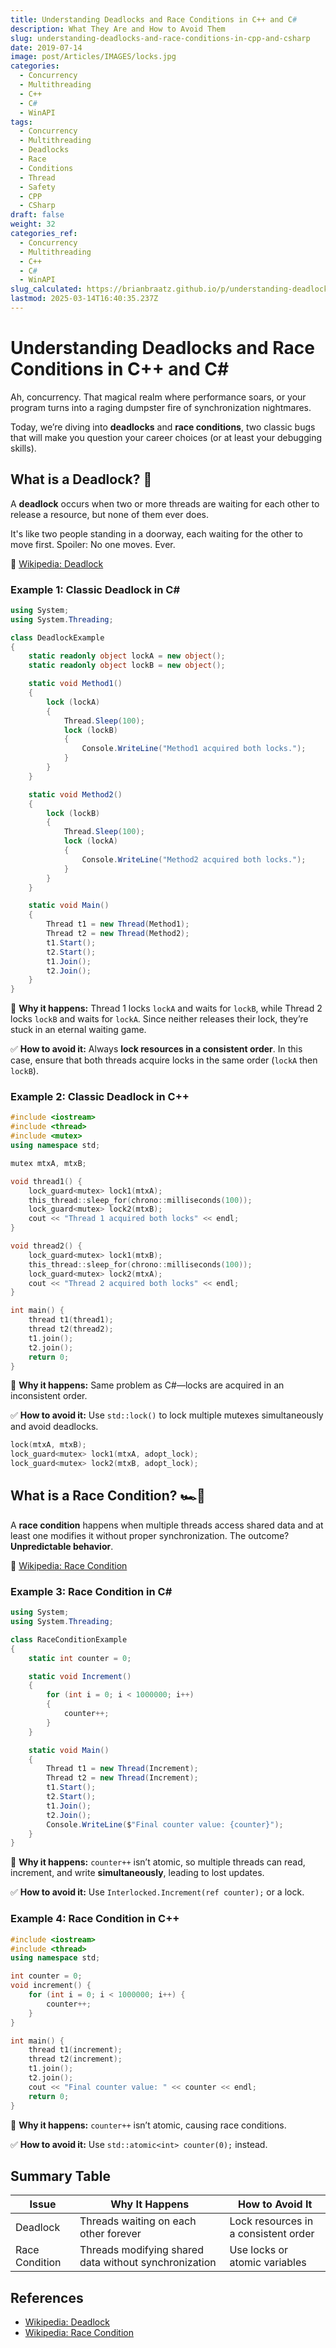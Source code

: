 ```yaml
---
title: Understanding Deadlocks and Race Conditions in C++ and C#
description: What They Are and How to Avoid Them
slug: understanding-deadlocks-and-race-conditions-in-cpp-and-csharp
date: 2019-07-14
image: post/Articles/IMAGES/locks.jpg
categories:
  - Concurrency
  - Multithreading
  - C++
  - C#
  - WinAPI
tags:
  - Concurrency
  - Multithreading
  - Deadlocks
  - Race
  - Conditions
  - Thread
  - Safety
  - CPP
  - CSharp
draft: false
weight: 32
categories_ref:
  - Concurrency
  - Multithreading
  - C++
  - C#
  - WinAPI
slug_calculated: https://brianbraatz.github.io/p/understanding-deadlocks-and-race-conditions-in-cpp-and-csharp
lastmod: 2025-03-14T16:40:35.237Z
---
```

# Understanding Deadlocks and Race Conditions in C++ and C\#

Ah, concurrency. That magical realm where performance soars, or your program turns into a raging dumpster fire of synchronization nightmares.

Today, we’re diving into **deadlocks** and **race conditions**, two classic bugs that will make you question your career choices (or at least your debugging skills).

<!-- Let’s break them down, with **examples** and **solutions** to keep your code from going full chaos mode.
-->

## What is a Deadlock? 🤯

A **deadlock** occurs when two or more threads are waiting for each other to release a resource, but none of them ever does.

It's like two people standing in a doorway, each waiting for the other to move first. Spoiler: No one moves. Ever.

📖 [Wikipedia: Deadlock](https://en.wikipedia.org/wiki/Deadlock)

### Example 1: Classic Deadlock in C\#

```csharp
using System;
using System.Threading;

class DeadlockExample
{
    static readonly object lockA = new object();
    static readonly object lockB = new object();

    static void Method1()
    {
        lock (lockA)
        {
            Thread.Sleep(100);
            lock (lockB)
            {
                Console.WriteLine("Method1 acquired both locks.");
            }
        }
    }

    static void Method2()
    {
        lock (lockB)
        {
            Thread.Sleep(100);
            lock (lockA)
            {
                Console.WriteLine("Method2 acquired both locks.");
            }
        }
    }

    static void Main()
    {
        Thread t1 = new Thread(Method1);
        Thread t2 = new Thread(Method2);
        t1.Start();
        t2.Start();
        t1.Join();
        t2.Join();
    }
}
```

🔴 **Why it happens:** Thread 1 locks `lockA` and waits for `lockB`, while Thread 2 locks `lockB` and waits for `lockA`. Since neither releases their lock, they’re stuck in an eternal waiting game.

✅ **How to avoid it:** Always **lock resources in a consistent order**. In this case, ensure that both threads acquire locks in the same order (`lockA` then `lockB`).

### Example 2: Classic Deadlock in C++

```cpp
#include <iostream>
#include <thread>
#include <mutex>
using namespace std;

mutex mtxA, mtxB;

void thread1() {
    lock_guard<mutex> lock1(mtxA);
    this_thread::sleep_for(chrono::milliseconds(100));
    lock_guard<mutex> lock2(mtxB);
    cout << "Thread 1 acquired both locks" << endl;
}

void thread2() {
    lock_guard<mutex> lock1(mtxB);
    this_thread::sleep_for(chrono::milliseconds(100));
    lock_guard<mutex> lock2(mtxA);
    cout << "Thread 2 acquired both locks" << endl;
}

int main() {
    thread t1(thread1);
    thread t2(thread2);
    t1.join();
    t2.join();
    return 0;
}
```

🔴 **Why it happens:** Same problem as C#—locks are acquired in an inconsistent order.

✅ **How to avoid it:** Use `std::lock()` to lock multiple mutexes simultaneously and avoid deadlocks.

```cpp
lock(mtxA, mtxB);
lock_guard<mutex> lock1(mtxA, adopt_lock);
lock_guard<mutex> lock2(mtxB, adopt_lock);
```

## What is a Race Condition? 🏎️💨

A **race condition** happens when multiple threads access shared data and at least one modifies it without proper synchronization. The outcome? **Unpredictable behavior**.

📖 [Wikipedia: Race Condition](https://en.wikipedia.org/wiki/Race_condition)

### Example 3: Race Condition in C\#

```csharp
using System;
using System.Threading;

class RaceConditionExample
{
    static int counter = 0;

    static void Increment()
    {
        for (int i = 0; i < 1000000; i++)
        {
            counter++;
        }
    }

    static void Main()
    {
        Thread t1 = new Thread(Increment);
        Thread t2 = new Thread(Increment);
        t1.Start();
        t2.Start();
        t1.Join();
        t2.Join();
        Console.WriteLine($"Final counter value: {counter}");
    }
}
```

🔴 **Why it happens:** `counter++` isn’t atomic, so multiple threads can read, increment, and write **simultaneously**, leading to lost updates.

✅ **How to avoid it:** Use `Interlocked.Increment(ref counter);` or a lock.

### Example 4: Race Condition in C++

```cpp
#include <iostream>
#include <thread>
using namespace std;

int counter = 0;
void increment() {
    for (int i = 0; i < 1000000; i++) {
        counter++;
    }
}

int main() {
    thread t1(increment);
    thread t2(increment);
    t1.join();
    t2.join();
    cout << "Final counter value: " << counter << endl;
    return 0;
}
```

🔴 **Why it happens:** `counter++` isn’t atomic, causing race conditions.

✅ **How to avoid it:** Use `std::atomic<int> counter(0);` instead.

## Summary Table

| Issue          | Why It Happens                                        | How to Avoid It                      |
| -------------- | ----------------------------------------------------- | ------------------------------------ |
| Deadlock       | Threads waiting on each other forever                 | Lock resources in a consistent order |
| Race Condition | Threads modifying shared data without synchronization | Use locks or atomic variables        |

## References

* [Wikipedia: Deadlock](https://en.wikipedia.org/wiki/Deadlock)
* [Wikipedia: Race Condition](https://en.wikipedia.org/wiki/Race_condition)
